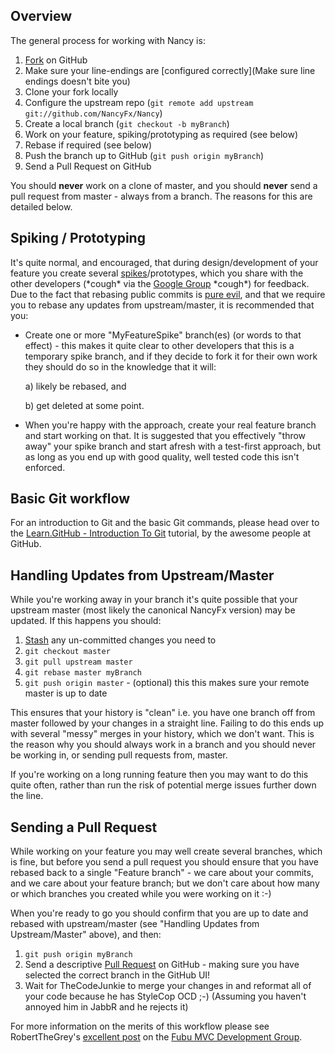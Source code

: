 ## Overview

The general process for working with Nancy is:

1. [Fork](http://help.github.com/forking/) on GitHub
1. Make sure your line-endings are [configured correctly](Make sure line endings doesn't bite you)
1. Clone your fork locally
1. Configure the upstream repo (`git remote add upstream git://github.com/NancyFx/Nancy`)
1. Create a local branch (`git checkout -b myBranch`)
1. Work on your feature, spiking/prototyping as required (see below)
1. Rebase if required (see below)
1. Push the branch up to GitHub (`git push origin myBranch`)
1. Send a Pull Request on GitHub

You should **never** work on a clone of master, and you should **never** send a pull request from master - always from a branch. The reasons for this are detailed below.

## Spiking / Prototyping

It's quite normal, and encouraged, that during design/development of your feature you create several [spikes](http://www.extremeprogramming.org/rules/spike.html)/prototypes, which you share with the other developers (\*cough\* via the [Google Group](https://groups.google.com/forum/?pli=1#!forum/nancy-web-framework) \*cough\*) for feedback. Due to the fact that rebasing public commits is [pure evil](http://progit.org/book/ch3-6.html), and that we require you to rebase any updates from upstream/master, it is recommended that you:

* Create one or more "MyFeatureSpike" branch(es) (or words to that effect) - this makes it quite clear to other developers that this is a temporary spike branch, and if they decide to fork it for their own work they should do so in the knowledge that it will:

   a) likely be rebased, and

   b) get deleted at some point.

* When you're happy with the approach, create your real feature branch and start working on that. It is suggested that you effectively "throw away" your spike branch and start afresh with a test-first approach, but as long as you end up with good quality, well tested code this isn't enforced.

## Basic Git workflow
For an introduction to Git and the basic Git commands, please head over to the [Learn.GitHub - Introduction To Git](http://learn.github.com/p/intro.html) tutorial, by the awesome people at GitHub.

## Handling Updates from Upstream/Master

While you're working away in your branch it's quite possible that your upstream master (most likely the canonical NancyFx version) may be updated. If this happens you should:

1. [Stash](http://progit.org/book/ch6-3.html) any un-committed changes you need to
1. `git checkout master`
1. `git pull upstream master`
1. `git rebase master myBranch`
1. `git push origin master` - (optional) this this makes sure your remote master is up to date

This ensures that your history is "clean" i.e. you have one branch off from master followed by your changes in a straight line. Failing to do this ends up with several "messy" merges in your history, which we don't want. This is the reason why you should always work in a branch and you should never be working in, or sending pull requests from, master.

If you're working on a long running feature then you may want to do this quite often, rather than run the risk of potential merge issues further down the line.

## Sending a Pull Request

While working on your feature you may well create several branches, which is fine, but before you send a pull request you should ensure that you have rebased back to a single "Feature branch" - we care about your commits, and we care about your feature branch; but we don't care about how many or which branches you created while you were working on it :-)

When you're ready to go you should confirm that you are up to date and rebased with upstream/master (see "Handling Updates from Upstream/Master" above), and then:

1. `git push origin myBranch`
1. Send a descriptive [Pull Request](http://help.github.com/pull-requests/) on GitHub - making sure you have selected the correct branch in the GitHub UI!
1. Wait for TheCodeJunkie to merge your changes in and reformat all of your code because he has StyleCop OCD ;-) (Assuming you haven't annoyed him in JabbR and he rejects it)

For more information on the merits of this workflow please see RobertTheGrey's [excellent post](https://groups.google.com/forum/#!msg/fubumvc-devel/olH11f_mbk4/pGV6MqFfBSQJ) on the [Fubu MVC Development Group](https://groups.google.com/forum/#!msg/fubumvc-devel/olH11f_mbk4/pGV6MqFfBSQJ).